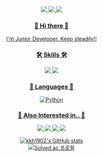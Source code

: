 

<div align = "center">
<a href="https://kkh1902.tistory.com/"><img src="https://img.shields.io/badge/DevBlog-6799FF?style=flat-square&logo=Micro.blog&logoColor=white"/> <a href="https://www.notion.so/https://www.notion.so/d9fd6d557b5c4840866b517a860dce03"><img src="https://img.shields.io/badge/Notion-000000?style=flat-square&logo=Notion&logoColor=white"/> <a href="mailto:hunjyhunji@gmail.com"> <img src="https://img.shields.io/badge/Gmail-D44638?style=flat-square&logo=Gmail&logoColor=white"/>

### 👋 Hi there 👋
I'm Junior Developer. Keep steadily!!

### 🛠 Skills 🛠
<img src="https://img.shields.io/badge/Android-3DDC84?style=flat-square&logo=Android&logoColor=white"/> 
<img src="https://img.shields.io/badge/MySQL-4479A1?style=flat-square&logo=MySQL&logoColor=white"/></br>

### 📖 Languages 📖
<img alt="Python" src ="https://img.shields.io/badge/Python-3776AB.svg?&style=for-the-badge&logo=Python&logoColor=white"/></br>


### 🤔 Also Interested in.. 🤔
<img src="https://img.shields.io/badge/iOS-000000?style=flat-square&logo=iOS&logoColor=white"/> <img src="https://img.shields.io/badge/Swift-FA7343?style=flat-square&logo=Swift&logoColor=white"/> <img src="https://img.shields.io/badge/Spring-6DB33F?style=flat-square&logo=Spring&logoColor=white"/> <img src="https://img.shields.io/badge/Backend-6DB33F?style=flat-square&logoColor=white"/>

![kkh1902's GitHub stats](https://github-readme-stats.vercel.app/api?username=kkh1902&show_icons=true&theme=radical)</br>
[![Solved.ac
프로필](http://mazassumnida.wtf/api/v2/generate_badge?boj=kkh1902)](https://solved.ac/kkh1902)
</div> 





<!--
**kkh1902/kkh1902** is a ✨ _special_ ✨ repository because its `README.md` (this file) appears on your GitHub profile.

Here are some ideas to get you started:

- 🔭 I’m currently working on ...
- 🌱 I’m currently learning ...
- 👯 I’m looking to collaborate on ...
- 🤔 I’m looking for help with ...
- 💬 Ask me about ...
- 📫 How to reach me: ...
- 😄 Pronouns: ...
- ⚡ Fun fact: ...
-->
